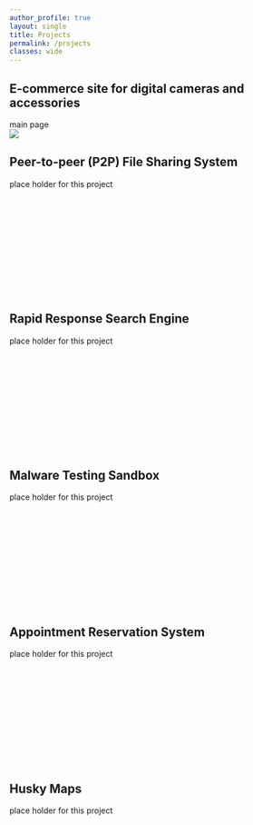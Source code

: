 ```yaml
---
author_profile: true
layout: single
title: Projects
permalink: /projects
classes: wide
---
```


## E-commerce site for digital cameras and accessories

main page <br />
<img src="assets/images/e-site/e-site-main.gif" />

## Peer-to-peer (P2P) File Sharing System

place holder for this project
<br /><br /><br /><br /><br /><br /><br /><br /><br /><br /><br /><br />

## Rapid Response Search Engine

place holder for this project
<br /><br /><br /><br /><br /><br /><br /><br /><br /><br /><br /><br />

## Malware Testing Sandbox

place holder for this project
<br /><br /><br /><br /><br /><br /><br /><br /><br /><br /><br /><br />

## Appointment Reservation System

place holder for this project
<br /><br /><br /><br /><br /><br /><br /><br /><br /><br /><br /><br />

## Husky Maps

place holder for this project
<br /><br /><br /><br /><br /><br /><br /><br /><br /><br /><br /><br />